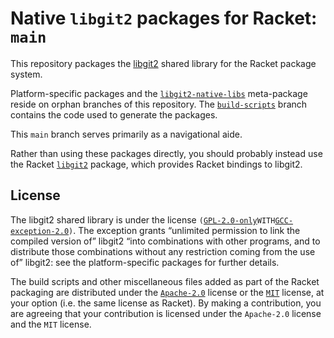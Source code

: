 # Native `libgit2` packages for Racket: `main`

This repository packages the [libgit2](https://libgit2.org) shared library for
the Racket package system.

Platform-specific packages and the [`libgit2-native-libs`](./native-libs)
meta-package reside on orphan branches of this repository. The
[`build-scripts`](./build-scripts) branch contains the code used to generate
the packages.

This `main` branch serves primarily as a navigational aide.

Rather than using these packages directly, you should probably instead use the
Racket [`libgit2`](https://pkgs.racket-lang.org/package/libgit2) package,
which provides Racket bindings to libgit2.

## License

The libgit2 shared library is under the license
`(`[`GPL-2.0-only`](https://spdx.org/licenses/GPL-2.0-only.html)` WITH
`[`GCC-exception-2.0`](https://spdx.org/licenses/GCC-exception-2.0.html)`)`.
The exception grants “unlimited permission to link the compiled version
of” libgit2 “into combinations with other programs, and to distribute
those combinations without any restriction coming from the use of”
libgit2: see the platform-specific packages for further details.

The build scripts and other miscellaneous files added as part of the
Racket packaging are distributed under the
[`Apache-2.0`](https://spdx.org/licenses/Apache-2.0.html) license or the
[`MIT`](https://spdx.org/licenses/MIT.html) license, at your option
(i.e. the same license as Racket). By making a contribution, you are
agreeing that your contribution is licensed under the `Apache-2.0`
license and the `MIT` license.
